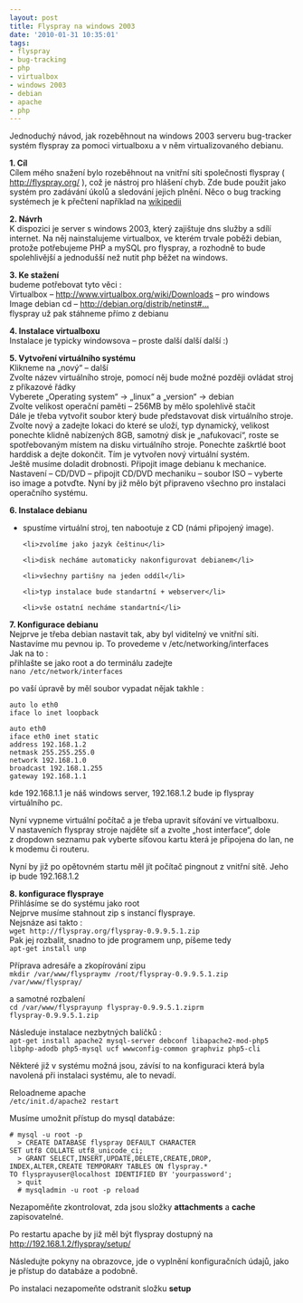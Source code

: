 ```yaml
---
layout: post
title: Flyspray na windows 2003
date: '2010-01-31 10:35:01'
tags:
- flyspray
- bug-tracking
- php
- virtualbox
- windows 2003
- debian
- apache
- php
---
```


Jednoduchý návod, jak rozeběhnout na windows 2003 serveru bug-tracker
systém flyspray za pomoci virtualboxu a v něm virtualizovaného
debianu.


<p><strong>1. Cíl</strong>
<br />Cílem mého snažení bylo rozeběhnout na vnitřní síti společnosti
flyspray ( <a href="http://flyspray.org/">http://flyspray­.org/</a> ), což
je nástroj pro hlášení chyb. Zde bude použit jako systém pro zadávání
úkolů a sledování jejich plnění. Něco o bug tracking systémech je
k přečtení například na <a
href="http://cs.wikipedia.org/wiki/Bug_tracking_system">wikipedii</a></p>

<p><strong>2. Návrh</strong>
<br />K dispozici je server s windows 2003, který zajištuje dns
služby a sdílí internet. Na něj nainstalujeme virtualbox, ve kterém trvale
poběži debian, protože potřebujeme PHP a mySQL pro flyspray, a rozhodně to
bude spolehlivější a jednodušší než nutit php běžet na windows.</p>

<p><strong>3. Ke stažení</strong>
<br />budeme potřebovat tyto věci :
<br />Virtualbox – <a
href="http://www.virtualbox.org/wiki/Downloads">http://www.vir­tualbox.org/wi­ki/Downloads</a>
– pro windows
<br />Image debian cd – <a
href="http://debian.org/distrib/netinst#smallcd">http://debian­.org/distrib/ne­tinst#…</a>
<br />flyspray už pak stáhneme přímo z debianu</p>

<p><strong>4. Instalace virtualboxu</strong>
<br />Instalace je typicky windowsova – proste další další další
:)</p>

<p><strong>5. Vytvoření virtuálního systému</strong>
<br />Klikneme na „nový“ – další
<br />Zvolte název virtuálního stroje, pomocí něj bude možné později
ovládat stroj z příkazové řádky
<br />Vyberete „Operating system“ → „linux“ a
„version“ → debian
<br />Zvolte velikost operační paměti – 256MB by mělo spolehlivě
stačit
<br />Dále je třeba vytvořit soubor který bude představovat disk
virtuálního stroje. Zvolte nový a zadejte lokaci do které se uloží, typ
dynamický, velikost ponechte klidně nabízených 8GB, samotný disk je
„nafukovací“, roste se spotřebovaným místem na disku
virtuálního stroje. Ponechte zaškrtlé boot harddisk a dejte dokončit. Tím
je vytvořen nový virtuální systém.
<br />Ještě musíme doladit drobnosti. Připojit image debianu
k mechanice. Nastavení – CD/DVD – připojit CD/DVD mechaniku
– soubor ISO – vyberte iso image a potvďte. Nyní by již mělo
být připraveno všechno pro instalaci operačního systému.</p>

<p><strong>6. Instalace debianu</strong></p>

<ul>
	<li>spustíme virtuální stroj, ten nabootuje z CD (námi připojený
	image).</li>

	<li>zvolíme jako jazyk češtinu</li>

	<li>disk necháme automaticky nakonfigurovat debianem</li>

	<li>všechny partišny na jeden oddíl</li>

	<li>typ instalace bude standartní + webserver</li>

	<li>vše ostatní necháme standartní</li>
</ul>

<p><strong>7. Konfigurace debianu</strong>
<br />Nejprve je třeba debian nastavit tak, aby byl viditelný ve vnitřní
síti. Nastavíme mu pevnou ip. To provedeme v /etc/networkin­g/interfaces
<br />Jak na to :
<br />přihlašte se jako root a do terminálu zadejte
<br /><code>nano /etc/network/interfaces</code></p>

<p>po vaší úpravě by měl soubor vypadat nějak takhle :</p>

<pre><code>auto lo eth0
iface lo inet loopback

auto eth0
iface eth0 inet static
address 192.168.1.2
netmask 255.255.255.0
network 192.168.1.0
broadcast 192.168.1.255
gateway 192.168.1.1</code></pre>

<p>kde 192.168.1.1 je náš windows server, 192.168.1.2 bude ip
flyspray virtuálního pc.</p>

<p>Nyní vypneme virtuální počítač a je třeba upravit síťování ve
virtualboxu. V nastaveních flyspray stroje najděte síť a zvolte
„host interface“, dole z dropdown seznamu pak vyberte síťovou
kartu která je připojena do lan, ne k modemu či routeru.</p>

<p>Nyní by již po opětovném startu měl jít počítač pingnout
z vnitřní sítě. Jeho ip bude 192.168.1.2</p>

<p><strong>8. konfigurace flyspraye</strong>
<br />Přihlásíme se do systému jako root
<br />Nejprve musíme stahnout zip s instancí flyspraye.
<br />Nejsnáze asi takto :
<br /><code>wget http://flyspray.org/flyspray-0.9.9.5.1.zip</code>
<br />Pak jej rozbalit, snadno to jde programem unp, píšeme tedy
<br /><code>apt-get install unp</code></p>

<p>Příprava adresáře a zkopírování zipu
<br /><code>mkdir /var/www/flyspraymv /root/flyspray-0.9.9.5.1.zip
/var/www/flyspray/</code></p>

<p>a samotné rozbalení
<br /><code>cd /var/www/flysprayunp flyspray-0.9.9.5.1.ziprm
flyspray-0.9.9.5.1.zip</code></p>

<p>Následuje instalace nezbytných balíčků :
<br /><code>apt-get install apache2 mysql-server debconf libapache2-mod-php5
libphp-adodb php5-mysql ucf wwwconfig-common graphviz php5-cli</code></p>

<p>Některé již v systému možná jsou, závísí to na konfiguraci
která byla navolená při instalaci systému, ale to nevadí.</p>

<p>Reloadneme apache
<br /><code>/etc/init.d/apache2 restart</code></p>

<p>Musíme umožnit přístup do mysql databáze:</p>

<pre><code># mysql -u root -p
  > CREATE DATABASE flyspray DEFAULT CHARACTER
SET utf8 COLLATE utf8_unicode_ci;
  > GRANT SELECT,INSERT,UPDATE,DELETE,CREATE,DROP,
INDEX,ALTER,CREATE TEMPORARY TABLES ON flyspray.*
TO flysprayuser@localhost IDENTIFIED BY 'yourpassword';
  > quit
  # mysqladmin -u root -p reload</code></pre>

<p>Nezapoměňte zkontrolovat, zda jsou složky <strong>attachments</strong> a
<strong>cache</strong> zapisovatelné.</p>

<p>Po restartu apache by již měl být flyspray dostupný na
<br /><a
href="http://192.168.1.2/flyspray/setup/">http://192.168­.1.2/flyspray­/setup/</a></p>

<p>Následujte pokyny na obrazovce, jde o vyplnění konfiguračních
údajů, jako je přístup do databáze a podobně.</p>

<p>Po instalaci nezapomeňte odstranit složku <strong>setup</strong></p>

